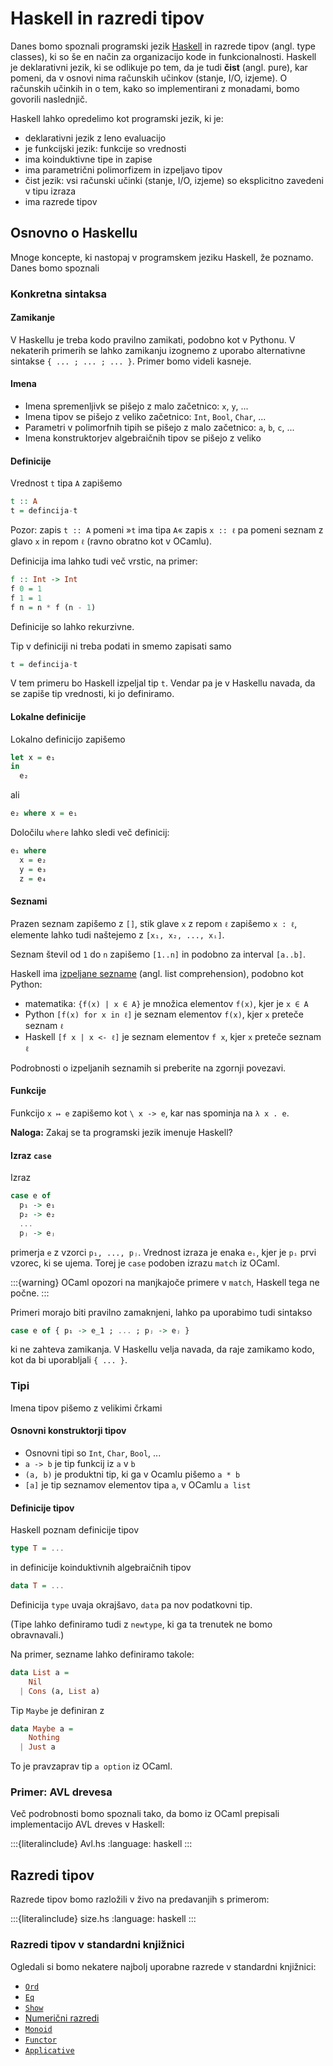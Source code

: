 # Haskell in razredi tipov

Danes bomo spoznali programski jezik [Haskell](https://www.haskell.org) in razrede tipov
(angl. type classes), ki so še en način za organizacijo kode in funkcionalnosti. Haskell
je deklarativni jezik, ki se odlikuje po tem, da je tudi **čist** (angl. pure), kar
pomeni, da v osnovi nima računskih učinkov (stanje, I/O, izjeme). O računskih učinkih in o
tem, kako so implementirani z monadami, bomo govorili naslednjič.

Haskell lahko opredelimo kot programski jezik, ki je:

* deklarativni jezik z leno evaluacijo
* je funkcijski jezik: funkcije so vrednosti
* ima koinduktivne tipe in zapise
* ima parametrični polimorfizem in izpeljavo tipov
* čist jezik: vsi računski učinki (stanje, I/O, izjeme) so eksplicitno zavedeni v tipu izraza
* ima razrede tipov

## Osnovno o Haskellu

Mnoge koncepte, ki nastopaj v programskem jeziku Haskell, že poznamo. Danes bomo spoznali

### Konkretna sintaksa

#### Zamikanje

V Haskellu je treba kodo pravilno zamikati, podobno kot v Pythonu. V nekaterih primerih se
lahko zamikanju izognemo z uporabo alternativne sintakse `{ ... ; ... ; ... }`. Primer
bomo videli kasneje.

#### Imena

* Imena spremenljivk se pišejo z malo začetnico: `x`, `y`, ...
* Imena tipov se pišejo z veliko začetnico: `Int`, `Bool`, `Char`, ...
* Parametri v polimorfnih tipih se pišejo z malo začetnico: `a`, `b`, `c`, ...
* Imena konstruktorjev algebraičnih tipov se pišejo z veliko

#### Definicije

Vrednost `t` tipa `A` zapišemo

```haskell
t :: A
t = defincija-t
```

Pozor: zapis `t :: A` pomeni »`t` ima tipa `A`« zapis `x :: ℓ` pa pomeni seznam z glavo `x` in repom `ℓ` (ravno obratno kot v OCamlu).

Definicija ima lahko tudi več vrstic, na primer:

```haskell
f :: Int -> Int
f 0 = 1
f 1 = 1
f n = n * f (n - 1)
```

Definicije so lahko rekurzivne.

Tip v definiciji ni treba podati in smemo zapisati samo

```haskell
t = defincija-t
```

V tem primeru bo Haskell izpeljal tip `t`. Vendar pa je v Haskellu navada, da se zapiše tip vrednosti, ki jo definiramo.


#### Lokalne definicije

Lokalno definicijo zapišemo

```haskell
let x = e₁
in
  e₂
```

ali

```haskell
e₂ where x = e₁
```

Določilu `where` lahko sledi več definicij:

```haskell
e₁ where
  x = e₂
  y = e₃
  z = e₄
```


#### Seznami

Prazen seznam zapišemo z `[]`, stik glave `x` z repom `ℓ` zapišemo `x : ℓ`,
elemente lahko tudi naštejemo z `[x₁, x₂, ..., xᵢ]`.

Seznam števil od `1` do `n` zapišemo `[1..n]` in podobno za interval `[a..b]`.

Haskell ima [izpeljane sezname](https://wiki.haskell.org/List_comprehension) (angl. list comprehension), podobno kot Python:

* matematika: `{f(x) | x ∈ A}` je množica elementov `f(x)`, kjer je `x ∈ A`
* Python `[f(x) for x in ℓ]` je seznam elementov `f(x)`, kjer `x` preteče seznam `ℓ`
* Haskell `[f x | x <- ℓ]` je seznam elementov `f x`, kjer `x` preteče seznam `ℓ`

Podrobnosti o izpeljanih seznamih si preberite na zgornji povezavi.

#### Funkcije

Funkcijo `x ↦ e` zapišemo kot `\ x -> e`, kar nas spominja na `λ x . e`.

**Naloga:** Zakaj se ta programski jezik imenuje Haskell?

#### Izraz `case`

Izraz

```haskell
case e of
  p₁ -> e₁
  p₂ -> e₂
  ...
  pⱼ -> eⱼ
```

primerja `e` z vzorci `p₁, ..., pⱼ`. Vrednost izraza je enaka `eᵢ`, kjer je `pᵢ` prvi
vzorec, ki se ujema. Torej je `case` podoben izrazu `match` iz OCaml.

:::{warning}
OCaml opozori na manjkajoče primere v `match`, Haskell tega ne počne.
:::

Primeri morajo biti pravilno zamaknjeni, lahko pa uporabimo tudi sintakso

```haskell
case e of { p₁ -> e_1 ; ... ; pⱼ -> eⱼ }
```

ki ne zahteva zamikanja. V Haskellu velja navada, da raje zamikamo kodo, kot da bi uporabljali `{ ... }`.


### Tipi

Imena tipov pišemo z velikimi črkami

#### Osnovni konstruktorji tipov

* Osnovni tipi so `Int`, `Char`, `Bool`, ...
* `a -> b` je tip funkcij iz `a` v `b`
* `(a, b)` je produktni tip, ki ga v Ocamlu pišemo `a * b`
* `[a]` je tip seznamov elementov tipa `a`, v OCamlu `a list`

#### Definicije tipov

Haskell poznam definicije tipov

```haskell
type T = ...
```

in definicije koinduktivnih algebraičnih tipov

```haskell
data T = ...
```

Definicija `type` uvaja okrajšavo, `data` pa nov podatkovni tip.

(Tipe lahko definiramo tudi z `newtype`, ki ga ta trenutek ne bomo obravnavali.)

Na primer, sezname lahko definiramo takole:

```haskell
data List a =
    Nil
  | Cons (a, List a)
```

Tip `Maybe` je definiran z

```haskell
data Maybe a =
    Nothing
  | Just a
```

To je pravzaprav tip `a option` iz OCaml.

### Primer: AVL drevesa

Več podrobnosti bomo spoznali tako, da bomo iz OCaml prepisali implementacijo AVL dreves v Haskell:

:::{literalinclude} Avl.hs
:language: haskell
:::

## Razredi tipov

Razrede tipov bomo razložili v živo na predavanjih s primerom:

:::{literalinclude} size.hs
:language: haskell
:::


### Razredi tipov v standardni knjižnici

Ogledali si bomo nekatere najbolj uporabne razrede v standardni knjižnici:

* [`Ord`](https://hackage.haskell.org/package/base-4.12.0.0/docs/Data-Ord.html)
* [`Eq`](https://hackage.haskell.org/package/base-4.12.0.0/docs/Data-Eq.html)
* [`Show`](https://hackage.haskell.org/package/base-4.12.0.0/docs/Text-Show.html)
* [Numerični razredi](https://hackage.haskell.org/package/base-4.14.0.0/docs/Prelude.html#g:7)
* [`Monoid`](https://hackage.haskell.org/package/base-4.9.0.0/docs/Data-Monoid.html)
* [`Functor`](https://hackage.haskell.org/package/base-4.14.0.0/docs/Data-Functor.html)
* [`Applicative`](https://hackage.haskell.org/package/base-4.14.0.0/docs/Control-Applicative.html)
